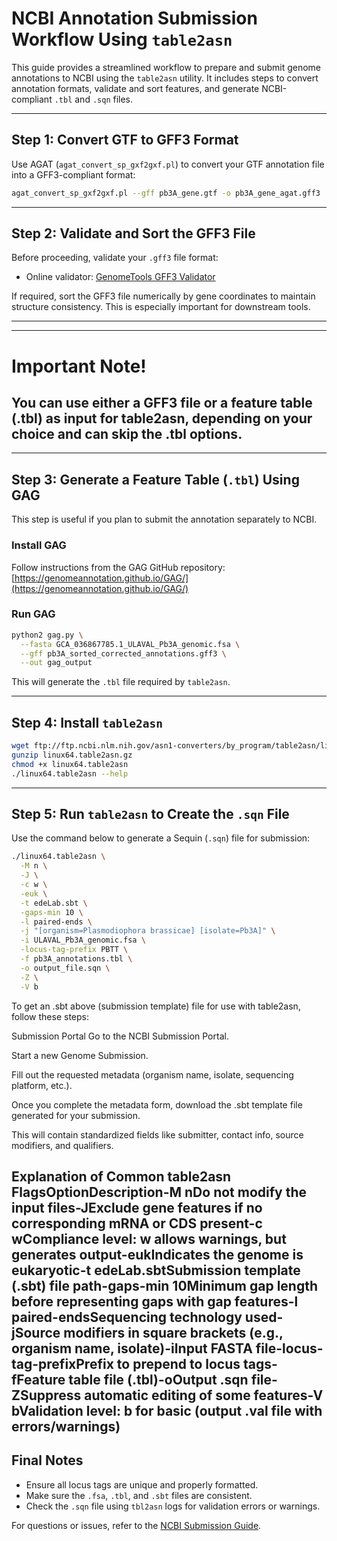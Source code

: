 
# NCBI Annotation Submission Workflow Using `table2asn`

This guide provides a streamlined workflow to prepare and submit genome annotations to NCBI using the `table2asn` utility. It includes steps to convert annotation formats, validate and sort features, and generate NCBI-compliant `.tbl` and `.sqn` files.

---

## Step 1: Convert GTF to GFF3 Format

Use AGAT (`agat_convert_sp_gxf2gxf.pl`) to convert your GTF annotation file into a GFF3-compliant format:

```bash
agat_convert_sp_gxf2gxf.pl --gff pb3A_gene.gtf -o pb3A_gene_agat.gff3
```

---

## Step 2: Validate and Sort the GFF3 File

Before proceeding, validate your `.gff3` file format:

* Online validator: [GenomeTools GFF3 Validator](https://genometools.org/cgi-bin/gff3validator.cgi)

If required, sort the GFF3 file numerically by gene coordinates to maintain structure consistency. This is especially important for downstream tools.

---

---
# Important Note!
## You can use either a GFF3 file or a feature table (.tbl) as input for table2asn, depending on your choice and can skip the .tbl options.
---
## Step 3: Generate a Feature Table (`.tbl`) Using GAG

This step is useful if you plan to submit the annotation separately to NCBI.

### Install GAG

Follow instructions from the GAG GitHub repository:
[https://genomeannotation.github.io/GAG/](https://genomeannotation.github.io/GAG/)

### Run GAG

```bash
python2 gag.py \
  --fasta GCA_036867785.1_ULAVAL_Pb3A_genomic.fsa \
  --gff pb3A_sorted_corrected_annotations.gff3 \
  --out gag_output
```

This will generate the `.tbl` file required by `table2asn`.

---

## Step 4: Install `table2asn`

```bash
wget ftp://ftp.ncbi.nlm.nih.gov/asn1-converters/by_program/table2asn/linux64.table2asn.gz
gunzip linux64.table2asn.gz
chmod +x linux64.table2asn
./linux64.table2asn --help
```

---

## Step 5: Run `table2asn` to Create the `.sqn` File

Use the command below to generate a Sequin (`.sqn`) file for submission:

```bash
./linux64.table2asn \
  -M n \
  -J \
  -c w \
  -euk \
  -t edeLab.sbt \
  -gaps-min 10 \
  -l paired-ends \
  -j "[organism=Plasmodiophora brassicae] [isolate=Pb3A]" \
  -i ULAVAL_Pb3A_genomic.fsa \
  -locus-tag-prefix PBTT \
  -f pb3A_annotations.tbl \
  -o output_file.sqn \
  -Z \
  -V b
```
To get an .sbt above (submission template) file for use with table2asn, follow these steps:

Submission Portal
Go to the NCBI Submission Portal.

Start a new Genome Submission.

Fill out the requested metadata (organism name, isolate, sequencing platform, etc.).

Once you complete the metadata form, download the .sbt template file generated for your submission.

This will contain standardized fields like submitter, contact info, source modifiers, and qualifiers.

Explanation of Common table2asn FlagsOptionDescription-M nDo not modify the input files-JExclude gene features if no corresponding mRNA or CDS present-c wCompliance level: w allows warnings, but generates output-eukIndicates the genome is eukaryotic-t edeLab.sbtSubmission template (.sbt) file path-gaps-min 10Minimum gap length before representing gaps with gap features-l paired-endsSequencing technology used-jSource modifiers in square brackets (e.g., organism name, isolate)-iInput FASTA file-locus-tag-prefixPrefix to prepend to locus tags-fFeature table file (.tbl)-oOutput .sqn file-ZSuppress automatic editing of some features-V bValidation level: b for basic (output .val file with errors/warnings)
---

## Final Notes

* Ensure all locus tags are unique and properly formatted.
* Make sure the `.fsa`, `.tbl`, and `.sbt` files are consistent.
* Check the `.sqn` file using `tbl2asn` logs for validation errors or warnings.

For questions or issues, refer to the [NCBI Submission Guide](https://www.ncbi.nlm.nih.gov/genbank/genomesubmit/).
